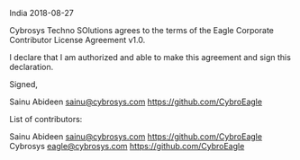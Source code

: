 India 2018-08-27

Cybrosys Techno SOlutions agrees to the terms of the Eagle Corporate
Contributor License Agreement v1.0.

I declare that I am authorized and able to make this agreement and sign this
declaration.

Signed,

Sainu Abideen sainu@cybrosys.com https://github.com/CybroEagle

List of contributors:

Sainu Abideen sainu@cybrosys.com https://github.com/CybroEagle
Cybrosys eagle@cybrosys.com https://github.com/CybroEagle
